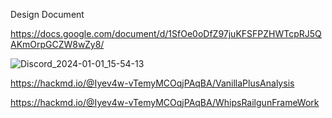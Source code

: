 Design Document

https://docs.google.com/document/d/1SfOe0oDfZ97juKFSFPZHWTcpRJ5QAKmOrpGCZW8wZy8/





![Discord_2024-01-01_15-54-13](https://github.com/StarCoreSE/The-Framework-That-Saved-Space-Engineers-Modding/assets/51190031/413b97fe-8420-4a41-842f-801599cd46e1)


https://hackmd.io/@Iyev4w-vTemyMCOqjPAqBA/VanillaPlusAnalysis

https://hackmd.io/@Iyev4w-vTemyMCOqjPAqBA/WhipsRailgunFrameWork

